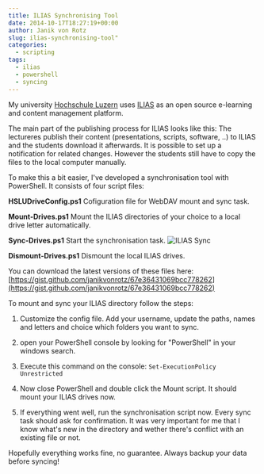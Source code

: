```yaml
---
title: ILIAS Synchronising Tool
date: 2014-10-17T18:27:19+00:00
author: Janik von Rotz
slug: ilias-synchronising-tool"
categories:
  - scripting
tags:
  - ilias
  - powershell
  - syncing
---
```

My university [Hochschule Luzern](http://hslu.ch/) uses [ILIAS](http://www.ilias.de/docu/goto.php?target=root_1) as an open source e-learning and content management platform.

The main part of the publishing process for ILIAS looks like this: The lectureres publish their content (presentations, scripts, software, ..) to ILIAS and the students download it afterwards. It is possible to set up a notification for related changes. However the students still have to copy the files to the local computer manually.

To make this a bit easier, I've developed a synchronisation tool with PowerShell. It consists of four script files:
<!--more-->
**HSLUDriveConfig.ps1**
Cofiguration file for WebDAV mount and sync task.

**Mount-Drives.ps1**
Mount the ILIAS directories of your choice to a local drive letter automatically.

**Sync-Drives.ps1**
Start the synchronisation task.
![ILIAS Sync](/wp-content/uploads/2014/10/ILIAS-Sync-1024x674.png)

**Dismount-Drives.ps1**
Dismount the local ILIAS drives.

You can download the latest versions of these files here: [https://gist.github.com/janikvonrotz/67e36431069bcc778262](https://gist.github.com/janikvonrotz/67e36431069bcc778262)

To mount and sync your ILIAS directory follow the steps:

1. Customize the config file. Add your username, update the paths, names and letters and choice which folders you want to sync.

2. open your PowerShell console by looking for "PowerShell" in your windows search.

3. Execute this command on the console: `Set-ExecutionPolicy Unrestricted`

4. Now close PowerShell and double click the Mount script. It should mount your ILIAS drives now.

5. If everything went well, run the synchronisation script now. Every sync task should ask for confirmation. It was very important for me that I know what's new in the directory and wether there's conflict with an existing file or not.

Hopefully everything works fine, no guarantee. Always backup your data before syncing!